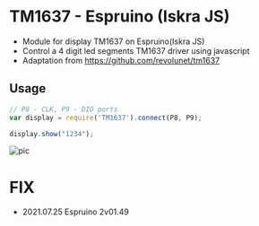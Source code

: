 # TM1637 - Espruino (Iskra JS)

 * Module for display TM1637 on Espruino(Iskra JS)
 * Control a 4 digit led segments TM1637 driver using javascript
 * Adaptation from https://github.com/revolunet/tm1637
 
 ## Usage
 
```js
// P8 - CLK, P9 - DIO ports
var display = require('TM1637').connect(P8, P9);

display.show("1234");
``` 

![pic](./example.jpeg)

# FIX
* 2021.07.25 Espruino 2v01.49